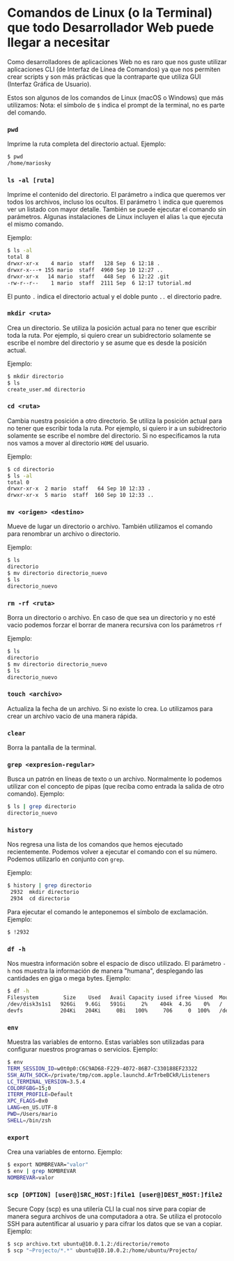 # Comandos de Linux (o la Terminal) que todo Desarrollador Web puede llegar a necesitar

Como desarrolladores de aplicaciones Web no es raro que nos guste utilizar 
aplicaciones CLI (de Interfaz de Línea de Comandos) ya que nos permiten crear scripts y
son más prácticas que la contraparte que utiliza GUI (Interfaz Gráfica de Usuario).

Estos son algunos de los comandos de Linux (macOS o Windows) que más utilizamos:
Nota: el símbolo de `$` indica el prompt de la terminal, no es parte del comando.

### `pwd` 
Imprime la ruta completa del directorio actual.
Ejemplo:
```bash
$ pwd
/home/mariosky
```

### `ls -al [ruta]` 
Imprime el contenido del directorio. El parámetro `a` indica que queremos ver todos 
los archivos, incluso los ocultos. El parámetro `l` indica que queremos ver un listado 
con mayor detalle. También se puede ejecutar el comando sin parámetros. Algunas instalaciones 
de Linux incluyen el alias `la` que ejecuta el mismo comando.

Ejemplo:
```bash
$ ls -al 
total 8
drwxr-xr-x    4 mario  staff   128 Sep  6 12:18 .
drwxr-x---+ 155 mario  staff  4960 Sep 10 12:27 ..
drwxr-xr-x   14 mario  staff   448 Sep  6 12:22 .git
-rw-r--r--    1 mario  staff  2111 Sep  6 12:17 tutorial.md
```
El punto `.` indica el directorio actual y el doble punto `..` el directorio padre.

### `mkdir <ruta>` 
Crea un directorio. Se utiliza la posición actual para 
no tener que escribir toda la ruta. Por ejemplo, si quiero crear un subidrectorio
solamente se escribe el nombre del directorio y se asume que es desde la posición actual.

Ejemplo:
```bash
$ mkdir directorio
$ ls
create_user.md directorio
```

### `cd <ruta>` 
Cambia nuestra posición a otro directorio. Se utiliza la posición actual para 
no tener que escribir toda la ruta. Por ejemplo, si quiero ir a un subidrectorio
solamente se escribe el nombre del directorio. Si no especificamos la ruta 
nos vamos a mover al directorio `HOME` del usuario.

Ejemplo:
```bash
$ cd directorio
$ ls -al
total 0
drwxr-xr-x  2 mario  staff   64 Sep 10 12:33 .
drwxr-xr-x  5 mario  staff  160 Sep 10 12:33 ..
```

### `mv <origen> <destino>`  
Mueve de lugar un directorio o archivo. También utilizamos el comando para renombrar un archivo o directorio.

Ejemplo:
```bash
$ ls
directorio
$ mv directorio directorio_nuevo
$ ls
directorio_nuevo
```

### `rm -rf <ruta>`  
Borra un directorio o archivo. En caso de que sea un directorio y no esté vacio
podemos forzar el borrar de manera recursiva con los parámetros `rf` 

Ejemplo:
```bash
$ ls
directorio
$ mv directorio directorio_nuevo
$ ls
directorio_nuevo
```

### `touch <archivo>` 
Actualiza la fecha de un archivo. Si no existe lo crea. Lo utilizamos para 
crear un archivo vacio de una manera rápida.

### `clear`
Borra la pantalla de la terminal.

### `grep <expresion-regular>`
Busca un patrón en líneas de texto o un archivo. Normalmente lo podemos
utilizar con el concepto de pipas (que reciba como entrada la salida de otro comando). 
Ejemplo:
```bash
$ ls | grep directorio
directorio_nuevo
```

### `history`
Nos regresa una lista de los comandos que hemos ejecutado recientemente. Podemos
volver a ejecutar el comando con el su número. Podemos utilizarlo en conjunto con 
`grep`.

Ejemplo:
```bash
$ history | grep directorio
 2932  mkdir directorio
 2934  cd directorio
```
Para ejecutar el comando le anteponemos el símbolo de exclamación.
Ejemplo:
```bash
$ !2932
```

### `df -h`
Nos muestra información sobre el espacio de disco utilizado. El 
parámetro `-h` nos muestra la información de manera "humana", desplegando 
las cantidades en giga o mega bytes.
Ejemplo:
```bash
$ df -h
Filesystem        Size    Used   Avail Capacity iused ifree %iused  Mounted on
/dev/disk3s1s1   926Gi   9.6Gi   591Gi     2%    404k  4.3G    0%   /
devfs            204Ki   204Ki     0Bi   100%     706     0  100%   /dev
```

### `env`
Muestra las variables de entorno. Estas variables son utilizadas 
para configurar nuestros programas o servicios.
Ejemplo:
```bash
$ env
TERM_SESSION_ID=w0t0p0:C6C9AD68-F229-4072-86B7-C330188EF23322
SSH_AUTH_SOCK=/private/tmp/com.apple.launchd.ArTrbeBCkR/Listeners
LC_TERMINAL_VERSION=3.5.4
COLORFGBG=15;0
ITERM_PROFILE=Default
XPC_FLAGS=0x0
LANG=en_US.UTF-8
PWD=/Users/mario
SHELL=/bin/zsh
```


### `export` 
Crea una variables de entorno.
Ejemplo:
```bash
$ export NOMBREVAR="valor"
$ env | grep NOMBREVAR
NOMBREVAR=valor
```


### `scp [OPTION] [user@]SRC_HOST:]file1 [user@]DEST_HOST:]file2` 
Secure Copy (scp) es una utilería CLI la cual nos sirve para 
copiar de manera segura archivos de una computadora a otra. Se utiliza 
el protocolo SSH para autentíficar al usuario y para cifrar los datos que 
se van a copiar.
Ejemplo:
```bash
$ scp archivo.txt ubuntu@10.0.1.2:/directorio/remoto
$ scp "~Projecto/*.*" ubuntu@10.10.0.2:/home/ubuntu/Projecto/
```

